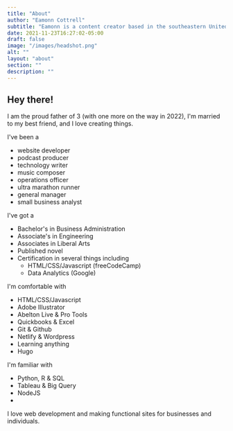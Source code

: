 ```yaml
---
title: "About"
author: "Eamonn Cottrell"
subtitle: "Eamonn is a content creator based in the southeastern United States. He loves web development, music creation and ultra running."
date: 2021-11-23T16:27:02-05:00
draft: false
image: "/images/headshot.png"
alt: ""
layout: "about"
section: ""
description: ""
---
```


## Hey there!

I am the proud father of 3 (with one more on the way in 2022), I'm married to my best friend, and I love creating things.

I've been a
 
- website developer
- podcast producer
- technology writer
- music composer
- operations officer
- ultra marathon runner
- general manager
- small business analyst

I've got a

- Bachelor's in Business Administration
- Associate's in Engineering
- Associates in Liberal Arts
- Published novel
- Certification in several things including
    - HTML/CSS/Javascript (freeCodeCamp)
    - Data Analytics (Google)

I'm comfortable with

- HTML/CSS/Javascript
- Adobe Illustrator
- Abelton Live & Pro Tools
- Quickbooks & Excel
- Git & Github
- Netlify & Wordpress
- Learning anything
- Hugo

I'm familiar with

- Python, R & SQL
- Tableau & Big Query
- NodeJS
- 


I love web development and making functional sites for businesses and individuals.

